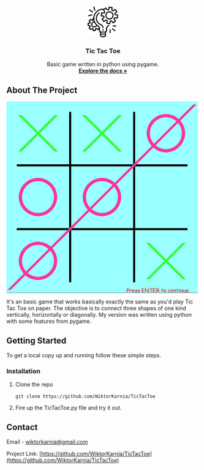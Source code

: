 



<!-- PROJECT LOGO -->
<br />
<p align="center">
  <a href="https://github.com/WiktorKarnia/TicTacToe">
    <img src="images/Icon.png" alt="Logo" width="80" height="80">
  </a>

  <h3 align="center">Tic Tac Toe</h3>

  <p align="center">
    Basic game written in python using pygame.
    <br />
    <a href="https://github.com/WiktorKarnia/TicTacToe"><strong>Explore the docs »</strong></a>
    <br />
  </p>
</p>

<!-- ABOUT THE PROJECT -->
## About The Project

<img src="images/TicTacToePreview.jpg" alt="Preview" align="center" width="500" height="500">

It's an basic game that works basically exactly the same as you'd play Tic Tac Toe on paper. The objective is to connect three shapes of one kind vertically, horizontally or diagonally. 
My version was written using python with some features from pygame.

## Getting Started

To get a local copy up and running follow these simple steps.

### Installation

1. Clone the repo
   ```
   git clone https://github.com/WiktorKarnia/TicTacToe

2. Fire up the TicTacToe.py file and try it out.


<!-- CONTACT -->
## Contact

Email - wiktorkarnia@gmail.com

Project Link: [https://github.com/WiktorKarnia/TicTacToe](https://github.com/WiktorKarnia/TicTacToe)





